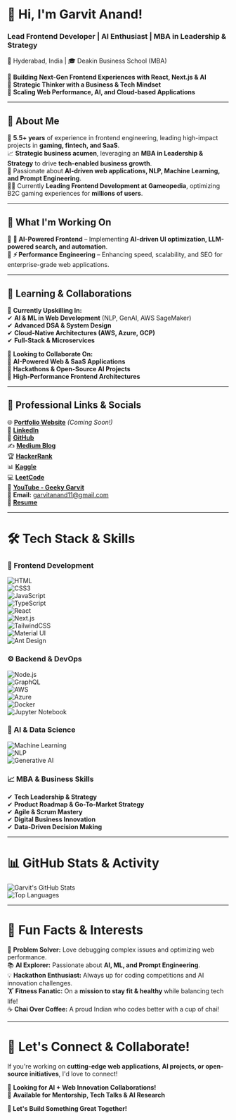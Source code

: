 # **🚀 Hi, I'm Garvit Anand!**  
### **Lead Frontend Developer | AI Enthusiast | MBA in Leadership & Strategy**  
📍 Hyderabad, India | 🎓 Deakin Business School (MBA)  

🔹 **Building Next-Gen Frontend Experiences with React, Next.js & AI**  
🔹 **Strategic Thinker with a Business & Tech Mindset**  
🔹 **Scaling Web Performance, AI, and Cloud-based Applications**  

---

## **📌 About Me**  
🚀 **5.5+ years** of experience in frontend engineering, leading high-impact projects in **gaming, fintech, and SaaS**.  
📈 **Strategic business acumen**, leveraging an **MBA in Leadership & Strategy** to drive **tech-enabled business growth**.  
🧠 Passionate about **AI-driven web applications, NLP, Machine Learning, and Prompt Engineering**.  
👨‍💻 Currently **Leading Frontend Development at Gameopedia**, optimizing B2C gaming experiences for **millions of users**.  

---

## **💼 What I'm Working On**  
🔹 **🤖 AI-Powered Frontend** – Implementing **AI-driven UI optimization, LLM-powered search, and automation**.  
🔹 **⚡ Performance Engineering** – Enhancing speed, scalability, and SEO for enterprise-grade web applications.  

---

## **📖 Learning & Collaborations**  
🎯 **Currently Upskilling In:**  
✔ **AI & ML in Web Development** (NLP, GenAI, AWS SageMaker)  
✔ **Advanced DSA & System Design**  
✔ **Cloud-Native Architectures (AWS, Azure, GCP)**  
✔ **Full-Stack & Microservices**  

🤝 **Looking to Collaborate On:**  
🔹 **AI-Powered Web & SaaS Applications**  
🔹 **Hackathons & Open-Source AI Projects**  
🔹 **High-Performance Frontend Architectures**  

---

## **📂 Professional Links & Socials**  
🌐 [**Portfolio Website**](#) *(Coming Soon!)*  
💼 [**LinkedIn**](https://www.linkedin.com/in/garvitanand2/)  
📂 [**GitHub**](https://github.com/garvitanand2)  
✍️ [**Medium Blog**](https://medium.com/@garvitanand11)  
🏆 [**HackerRank**](https://www.hackerrank.com/profile/garvitanand11)  
📊 [**Kaggle**](https://www.kaggle.com/dsgarvit)  
💻 [**LeetCode**](https://leetcode.com/u/garvitanand2/)  
🎥 [**YouTube - Geeky Garvit**](https://www.youtube.com/@geekygarvit2275)  
📧 **Email:** garvitanand11@gmail.com  
📄 [**Resume**](https://docs.google.com/document/d/1crraqup6-fWfqa2fEmbVFbDF0mc-VuwGgZMGnvZRgH4/edit?usp=sharing)   

---

# **🛠️ Tech Stack & Skills**  

### **🚀 Frontend Development**  
![HTML](https://img.shields.io/badge/HTML5-E34F26?style=for-the-badge&logo=html5&logoColor=white)  
![CSS3](https://img.shields.io/badge/CSS3-1572B6?style=for-the-badge&logo=css3&logoColor=white)  
![JavaScript](https://img.shields.io/badge/JavaScript-F7DF1E?style=for-the-badge&logo=javascript&logoColor=black)  
![TypeScript](https://img.shields.io/badge/TypeScript-3178C6?style=for-the-badge&logo=typescript&logoColor=white)  
![React](https://img.shields.io/badge/React-61DAFB?style=for-the-badge&logo=react&logoColor=white)  
![Next.js](https://img.shields.io/badge/Next.js-000000?style=for-the-badge&logo=next.js&logoColor=white)  
![TailwindCSS](https://img.shields.io/badge/TailwindCSS-06B6D4?style=for-the-badge&logo=tailwindcss&logoColor=white)  
![Material UI](https://img.shields.io/badge/Material--UI-007FFF?style=for-the-badge&logo=mui&logoColor=white)  
![Ant Design](https://img.shields.io/badge/Ant%20Design-0170FE?style=for-the-badge&logo=antdesign&logoColor=white)  

### **⚙ Backend & DevOps**  
![Node.js](https://img.shields.io/badge/Node.js-339933?style=for-the-badge&logo=nodedotjs&logoColor=white)  
![GraphQL](https://img.shields.io/badge/GraphQL-E10098?style=for-the-badge&logo=graphql&logoColor=white)  
![AWS](https://img.shields.io/badge/AWS-232F3E?style=for-the-badge&logo=amazon-aws&logoColor=white)  
![Azure](https://img.shields.io/badge/Azure-0078D4?style=for-the-badge&logo=microsoft-azure&logoColor=white)  
![Docker](https://img.shields.io/badge/Docker-2496ED?style=for-the-badge&logo=docker&logoColor=white)  
![Jupyter Notebook](https://img.shields.io/badge/Jupyter-F37626?style=for-the-badge&logo=jupyter&logoColor=white)  

### **🤖 AI & Data Science**  
![Machine Learning](https://img.shields.io/badge/Machine%20Learning-F47C24?style=for-the-badge&logo=tensorflow&logoColor=white)  
![NLP](https://img.shields.io/badge/Natural%20Language%20Processing-FF6F00?style=for-the-badge&logo=python&logoColor=white)  
![Generative AI](https://img.shields.io/badge/Generative%20AI-6A0DAD?style=for-the-badge&logo=openai&logoColor=white)  

### **📈 MBA & Business Skills**  
✔ **Tech Leadership & Strategy**  
✔ **Product Roadmap & Go-To-Market Strategy**  
✔ **Agile & Scrum Mastery**  
✔ **Digital Business Innovation**  
✔ **Data-Driven Decision Making**  

---

# **📊 GitHub Stats & Activity**  
![Garvit's GitHub Stats](https://github-readme-stats.vercel.app/api?username=garvitanand2&show_icons=true&theme=radical)  
![Top Languages](https://github-readme-stats.vercel.app/api/top-langs/?username=garvitanand2&layout=compact&theme=radical)  


---

# **🌟 Fun Facts & Interests**  
🎯 **Problem Solver:** Love debugging complex issues and optimizing web performance.  
📚 **AI Explorer:** Passionate about **AI, ML, and Prompt Engineering**.  
💡 **Hackathon Enthusiast:** Always up for coding competitions and AI innovation challenges.  
🏋️ **Fitness Fanatic:** On a **mission to stay fit & healthy** while balancing tech life!  
☕ **Chai Over Coffee:** A proud Indian who codes better with a cup of chai!  

---

# **🚀 Let's Connect & Collaborate!**  
If you're working on **cutting-edge web applications, AI projects, or open-source initiatives**, I'd love to connect!  

🔹 **Looking for AI + Web Innovation Collaborations!**  
🔹 **Available for Mentorship, Tech Talks & AI Research**  

**💬 Let's Build Something Great Together!**  

